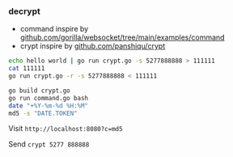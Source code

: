 ### decrypt

* command inspire by [github.com/gorilla/websocket/tree/main/examples/command](https://github.com/gorilla/websocket/tree/main/examples/command)
* crypt inspire by [github.com/panshiqu/crypt](https://github.com/panshiqu/crypt)

```bash
echo hello world | go run crypt.go -s 5277888888 > 111111
cat 111111
go run crypt.go -r -s 5277888888 < 111111
```

```bash
go build crypt.go
go run command.go bash
date "+%Y-%m-%d %H:%M"
md5 -s "DATE.TOKEN"
```

Visit `http://localhost:8080?c=md5`

Send `crypt 5277 888888`
